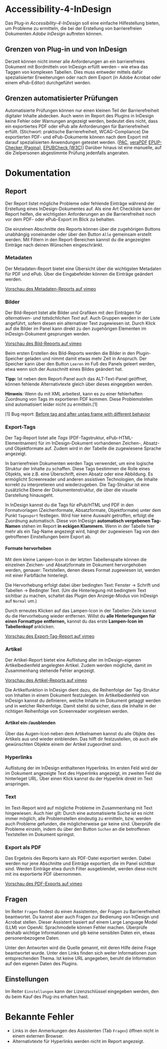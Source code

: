 
# Accessibility-4-InDesign

Das Plug-in *Accessibility-4-InDesign* soll eine einfache Hilfestellung bieten, um Probleme zu ermitteln, die bei der Erstellung von barrierefreien Dokumenten *Adobe InDesign* auftreten können.

## Grenzen von Plug-in und von InDesign

Derzeit können nicht immer alle Anforderungen an ein barrierefreies Dokument mit Bordmitteln von InDesign erfüllt werden – wie etwa das Taggen von komplexen Tabellen. Dies muss entweder mittels dafür spezialisierter Erweiterungen oder nach dem Export (in Adobe Acrobat oder einem ePub-Editor) durchgeführt werden.

## Grenzen automatisierter Prüfungen

Automatisierte Prüfungen können nur einen kleinen Teil der Barrierefreiheit digitaler Inhalte abdecken. Auch wenn im Report des Plugins in InDesign keine Fehler oder Warnungen angezeigt werden, bedeutet dies nicht, dass ein exportiertes PDF oder ePub alle Anforderungen für Barrierefreiheit erfüllt. (Stichwort: praktische Barrierefreiheit, WCAG-Compliance) Die exportierten PDF- und ePub-Dokumente können nach dem Export mit darauf spezialisierten Anwendungen getestet werden. ([PAC](https://pac.pdf-accessibility.org/de), [veraPDF](https://verapdf.org/) [EPUP-Checker (Pagina)](https://pagina.gmbh/startseite/leistungen/publishing-softwareloesungen/epub-checker/), [EPUBCheck (W3C)](https://www.w3.org/publishing/epubcheck/)) Darüber hinaus ist eine manuelle, auf die Zielpersonen abgestimmte Prüfung jedenfalls angeraten.

# Dokumentation

## Report

Der Report listet mögliche Probleme oder fehlende Einträge während der Erstellung eines InDesign-Dokumentes auf. Als eine Art Checkliste kann der Report helfen, die wichtigsten Anforderungen an die Barrierefreiheit noch vor dem PDF- oder ePub-Export im Blick zu behalten.

Die einzelnen Abschnitte des Reports können über die zugehörigen Buttons unabhängig voneinander oder über den Button `Alle` gemeinsam erstellt werden. Mit Filtern in den Report-Bereichen kannst du die angezeigten Einträge nach deinen Wünschen eingeschränkt.

### Metadaten
Der Metadaten-Report bietet eine Übersicht über die wichtigsten Metadaten für PDF und ePub. Über die Eingabefelder können die Einträge geändert werden.

[Vorschau des Metadaten-Reports auf vimeo](https://vimeo.com/1036508410)

### Bilder
Der Bild-Report listet alle Bilder und Grafiken mit den Einträgen für *alternativen- und tatsächlichen Text* auf. Auch Gruppen werden in der Liste angeführt, sofern diesen ein alternativer Text zugewiesen ist. Durch Klick auf die Bilder im Panel kann direkt zu den zugehörigen Elementen im InDesign-Dokument gesprungen werden.

[Vorschau des Bild-Reports auf vimeo](https://vimeo.com/1031495125)

Beim ersten Erstellen des Bild-Reports werden die Bilder in den Plugin-Speicher geladen und nimmt damit etwas mehr Zeit in Anspruch. Der Speicher kann über den Button `Leeren` im Fuß des Panels geleert werden, etwa wenn sich der Ausschnitt eines Bildes geändert hat.

**Tipp:** Ist neben dem Report-Panel auch das ALT-Text-Panel geöffnet, können fehlende Alternativtexte gleich über dieses eingegeben werden.

**Hinweis**: Wenn du mit XML arbeitest, kann es zu einer fehlerhaften Zuordnung von Tags im exportieren PDF kommen. Diese Problemstellen sind automatisiert leider nicht zu ermitteln.[1]

[1] Bug report: [Before tag and after untag frame with different behavior](https://indesign.uservoice.com/forums/601180-adobe-indesign-bugs/suggestions/49266116)

### Export-Tags
Der Tag-Report listet alle *Tags* (PDF-Tagstruktur, ePub-HTML-Elementnamen) für im InDesign-Dokument vorhandenen Zeichen-, Absatz- und Objektformate auf. Zudem wird in der Tabelle die zugewiesene Sprache angezeigt.

In barrierefreien Dokumenten werden Tags verwendet, um eine logische Struktur der Inhalte zu schaffen. Diese Tags bestimmen die Rolle eines Objekts, wie z.B. eine Überschrift, einen Absatz oder eine Abbildung. Es ermöglicht Screenreader und anderen assistiven Technologien, die Inhalte korrekt zu interpretieren und wiederzugeben. Die Tag-Struktur ist eine zusätzliche Ebene der Dokumentenstruktur, die über die visuelle Darstellung hinausgeht. 

In InDesign kannst du die Tags für ePub/HTML und PDF in den Formatvorlagen (Zeichenformate, Absatzformate, Objektformate) unter dem Punkt `Tagexport` festlegen. Wird hier keine Auswahl getroffen, erfolgt die Zuordnung automatisch. Diese von InDesign **automatisch vergebenen Tag-Namen** stehen im Report **in eckigen Klammern.** Wenn in der Tabelle hier mehr als ein Tag-Name angezeigt wird, hängt der zugewiesen Tag von den getroffenen Einstellungen beim Export ab.

#### Formate hervorheben

Mit dem kleine Lampen-Icon in der letzten Tabellenspalte können die einzelnen Zeichen- und Absatzformate im Dokument hervorgehoben werden, genauer: Textstellen, denen dieses Format zugewiesen ist, werden mit einer Farbfläche hinterlegt. 

Die Hervorhebung erfolgt dabei über bedingten Text: Fenster → Schrift und Tabellen → Bedingter Text. (Um die Hinterlegung mit bedingtem Text sichtbar zu machen, schaltet das Plugin den Anzeige-Modus von InDesign auf `Normal` um.)

Durch erneutes Klicken auf das Lampen-Icon in der Tabellen-Zeile kannst du die Hervorhebung wieder entfernen. Willst du **alle Hinterlegungen für einen Formattype entfernen,** kannst du das erste **Lampen-Icon im Tabellenkopf** anklicken.

[Vorschau des Export-Tag-Report auf vimeo](https://vimeo.com/1036510247)

### Artikel
Der Artikel-Report bietet eine Auflistung aller im InDesign-eigenen Artikelbedienfeld angelegten Artikel. Zudem werden mögliche, damit im Zusammenhang stehende Fehler angezeigt.

[Vorschau des Artikel-Reports auf vimeo](https://vimeo.com/1044736860)

Die Artikelfunktion in InDesign dient dazu, die Reihenfolge der Tag-Struktur von Inhalten in einem Dokument festzulegen. Im Artikelbedienfeld von InDesign kannst du definieren, welche Inhalte im Dokument getaggt werden und in welcher Reihenfolge. Damit stellst du sicher, dass die Inhalte in der richtigen Reihenfolge von Screenreader vorgelesen werden.

#### Artikel ein-/ausblenden

Über das Augen-Icon neben dem Artikelnamen kannst du alle Objkte des Artikels aus und wieder einblenden. Das hilft dir festzustellen, ob auch alle gewünschten Objekte einem der Artikel zugeordnet sind. 

### Hyperlinks

Auflistung der im InDesign enthaltenen Hyperlinks. Im ersten Feld wird der im Dokument angezeigte Text des Hyperlinks angezeigt, im zweiten Feld die hinterleget URL. Über einen Klick kannst du der Hyperlink direkt im Text anspringen.

### Text

Im Text-Report wird auf mögliche Probleme im Zusammenhang mit Text hingewiesen. Auch hier gilt: Durch eine automatisierte Suche ist es nicht immer möglich, alle Problemstellen eindeutig zu ermitteln, bzw. werden auch Probleme gefunden, die möglicherweise gar keine sind. Überprüfe die Probleme einzeln, indem du über den Button `Suchen` an die betroffenen Textstellen im Dokument springst.

### Export als PDF

Das Ergebnis des Reports kann als PDF-Datei exportiert werden. Dabei werden nur jene Abschnitte und Einträge exportiert, die im Panel sichtbar sind. Werden Einträge etwa durch Filter ausgeblendet, werden diese nicht mit ins exportierte PDF übernommen.

[Vorschau des PDF-Exports auf vimeo](https://vimeo.com/1053449077)

## Fragen

Im Reiter `Fragen` findest du einen Assistenten, der Fragen zu Barrierefreiheit beantwortet. Du kannst aber auch Fragen zur Bedienung von InDesign und Acrobat stellen. Dieser Assistent basiert auf einem Large Language Model (LLM) von OpenAI. Sprachmodelle können Fehler machen. Überprüfe deshalb wichtige Informationen und gib keine sensiblen Daten ein, etwas personenbezogene Daten.

Unter den Antworten wird die Quelle genannt, mit deren Hilfe deine Frage beantwortet wurde. Unter den Links finden sich weiter Informationen zum entsprechenden Thema. Ist keine URL angegeben, beruht die Information auf den eigenen Daten des Plugins.

## Einstellungen

Im Reiter `Einstellungen` kann der Lizenzschlüssel eingegeben werden, den du beim Kauf des Plug-ins erhalten hast.

# Bekannte Fehler

- Links in den Anmerkungen des Assistenten (Tab  `Fragen`) öffnen nicht in einem externen Browser.
- Alternativtexte für Hyperlinks werden nicht im Report angezeigt.